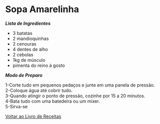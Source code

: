 # Sopa Amarelinha

_**Lista de Ingredientes**_

* 3 batatas
* 2 mandioquinhas
* 2 cenouras
* 4 dentes de alho
* 2 cebolas
* 1kg de músculo
* pimenta do reino à gosto

_**Modo de Preparo**_

1-Corte tudo em pequenos pedaços e junte em uma panela de pressão.
<br>
2-Coloque água até cobrir tudo.
<br>
3-Quando atingir o ponto de pressão, cozinhe por 15 a 20 minutos.
<br>
4-Bata tudo com uma batedeira ou um mixer.
<br>
5-Sirva-se


[Voltar ao Livro de Receitas](https://github.com/ERC885555/livro-receitas)